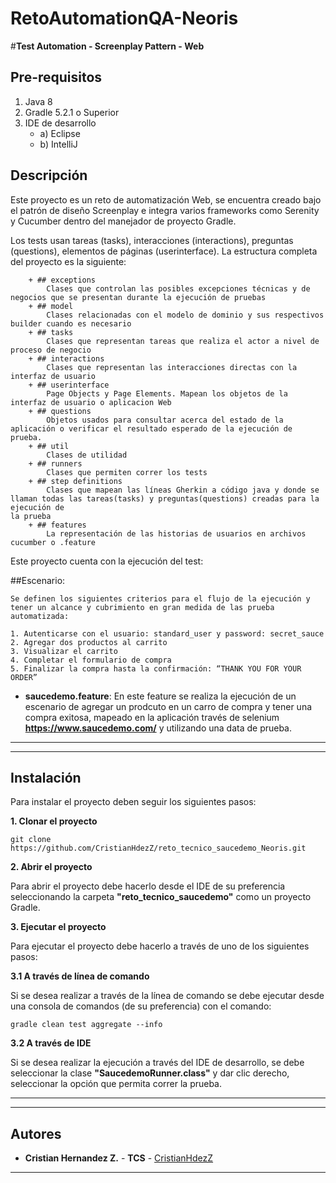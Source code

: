 # RetoAutomationQA-Neoris
#**Test Automation - Screenplay Pattern - Web**

## Pre-requisitos
1. Java 8
2. Gradle 5.2.1 o Superior
3. IDE de desarrollo
	- a) Eclipse 
	- b) IntelliJ

## Descripción

Este proyecto es un reto de automatización Web, se encuentra creado bajo el patrón de diseño Screenplay e integra varios frameworks como Serenity y Cucumber dentro del manejador de proyecto Gradle.

Los tests usan tareas (tasks), interacciones (interactions), preguntas (questions), elementos de páginas (userinterface). La estructura completa del proyecto es la siguiente:
```
    + ## exceptions
        Clases que controlan las posibles excepciones técnicas y de negocios que se presentan durante la ejecución de pruebas
    + ## model
        Clases relacionadas con el modelo de dominio y sus respectivos builder cuando es necesario
    + ## tasks
        Clases que representan tareas que realiza el actor a nivel de proceso de negocio
    + ## interactions
        Clases que representan las interacciones directas con la interfaz de usuario
    + ## userinterface
        Page Objects y Page Elements. Mapean los objetos de la interfaz de usuario o aplicacion Web
    + ## questions
        Objetos usados para consultar acerca del estado de la aplicación o verificar el resultado esperado de la ejecución de prueba.
    + ## util
        Clases de utilidad
    + ## runners
        Clases que permiten correr los tests
    + ## step definitions
        Clases que mapean las líneas Gherkin a código java y donde se llaman todas las tareas(tasks) y preguntas(questions) creadas para la ejecución de 
la prueba
    + ## features
        La representación de las historias de usuarios en archivos cucumber o .feature
```


  
Este proyecto cuenta con la ejecución del test: 
      


  ##Escenario:
   
    Se definen los siguientes criterios para el flujo de la ejecución y tener un alcance y cubrimiento en gran medida de las prueba automatizada:    
    
    1. Autenticarse con el usuario: standard_user y password: secret_sauce
	2. Agregar dos productos al carrito
	3. Visualizar el carrito 
	4. Completar el formulario de compra
	5. Finalizar la compra hasta la confirmación: “THANK YOU FOR YOUR ORDER”
  
    


- **saucedemo.feature**: En este feature se realiza la ejecución de un escenario de agregar un prodcuto en un carro de compra y tener una compra exitosa, mapeado en la aplicación través de selenium   **https://www.saucedemo.com/** y utilizando una data de prueba. 

---
  
---
## Instalación

Para instalar el proyecto deben seguir los siguientes pasos:
  
**1. Clonar el proyecto**

```
git clone https://github.com/CristianHdezZ/reto_tecnico_saucedemo_Neoris.git
```

**2. Abrir el proyecto**
  
Para abrir el proyecto debe hacerlo desde el IDE de su preferencia seleccionando la carpeta **"reto_tecnico_saucedemo"** como un proyecto Gradle. 
  
  
**3. Ejecutar el proyecto** 

Para ejecutar el proyecto debe hacerlo a través de uno de los siguientes pasos: 
  
**3.1 A través de línea de comando**
  
Si se desea realizar a través de la línea de comando se debe ejecutar desde una consola de comandos (de su preferencia) con el comando: 

```
gradle clean test aggregate --info
```
  
**3.2 A través de IDE** 
  
Si se desea realizar la ejecución a través del IDE de desarrollo, se debe seleccionar la clase **"SaucedemoRunner.class"** y dar clic derecho, seleccionar la opción que permita correr la prueba. 
  
---
  
---
## ️Autores
* **Cristian Hernandez Z.** - **TCS** - [CristianHdezZ](https://github.com/CristianHdezZ/)
---

